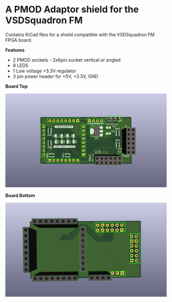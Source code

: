# A PMOD Adaptor shield for the VSDSquadron FM

Contains KiCad files for a shield compatible with the VSDSquadron FM FPGA board.

**Features**
 - 2 PMOD sockets - 2x6pin socket vertical or angled
 - 8 LEDS
 - 1 Low voltage +3.3V regulator
 - 3 pin power header for +5V, +3.3V, GND

**Board Top**

![Image](./production/VSD_FM_PMOD_Adaptor-t.png)

**Board Bottom**

![Image](./production/VSD_FM_PMOD_Adaptor-b.png)
